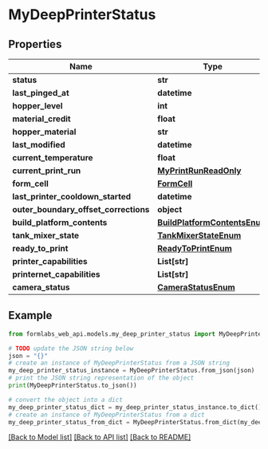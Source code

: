 # MyDeepPrinterStatus


## Properties

Name | Type | Description | Notes
------------ | ------------- | ------------- | -------------
**status** | **str** |  | [readonly] 
**last_pinged_at** | **datetime** |  | [optional] 
**hopper_level** | **int** |  | [optional] 
**material_credit** | **float** |  | [optional] 
**hopper_material** | **str** |  | [optional] 
**last_modified** | **datetime** |  | [readonly] 
**current_temperature** | **float** |  | [optional] 
**current_print_run** | [**MyPrintRunReadOnly**](MyPrintRunReadOnly.md) |  | [readonly] 
**form_cell** | [**FormCell**](FormCell.md) |  | [readonly] 
**last_printer_cooldown_started** | **datetime** |  | [optional] 
**outer_boundary_offset_corrections** | **object** |  | [optional] 
**build_platform_contents** | [**BuildPlatformContentsEnum**](BuildPlatformContentsEnum.md) |  | [optional] 
**tank_mixer_state** | [**TankMixerStateEnum**](TankMixerStateEnum.md) |  | [optional] 
**ready_to_print** | [**ReadyToPrintEnum**](ReadyToPrintEnum.md) |  | [optional] 
**printer_capabilities** | **List[str]** |  | [optional] 
**printernet_capabilities** | **List[str]** |  | [optional] 
**camera_status** | [**CameraStatusEnum**](CameraStatusEnum.md) |  | [optional] 

## Example

```python
from formlabs_web_api.models.my_deep_printer_status import MyDeepPrinterStatus

# TODO update the JSON string below
json = "{}"
# create an instance of MyDeepPrinterStatus from a JSON string
my_deep_printer_status_instance = MyDeepPrinterStatus.from_json(json)
# print the JSON string representation of the object
print(MyDeepPrinterStatus.to_json())

# convert the object into a dict
my_deep_printer_status_dict = my_deep_printer_status_instance.to_dict()
# create an instance of MyDeepPrinterStatus from a dict
my_deep_printer_status_from_dict = MyDeepPrinterStatus.from_dict(my_deep_printer_status_dict)
```
[[Back to Model list]](../README.md#documentation-for-models) [[Back to API list]](../README.md#documentation-for-api-endpoints) [[Back to README]](../README.md)


